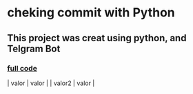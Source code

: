 <!-- Headings -->
# cheking commit with Python

<!-- Strong -->
## This project was creat using python, and Telgram Bot

<!-- links -->
### [full code](github.com)

<!-- Tables -->
| valor  | valor |
| valor2 | valor |
